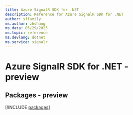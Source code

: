 ```yaml
---
title: Azure SignalR SDK for .NET
description: Reference for Azure SignalR SDK for .NET
author: sffamily
ms.author: zhshang
ms.data: 05/29/2023
ms.topic: reference
ms.devlang: dotnet
ms.service: signalr
---
```

# Azure SignalR SDK for .NET - preview
## Packages - preview
[!INCLUDE [packages](signalr-index.md)]